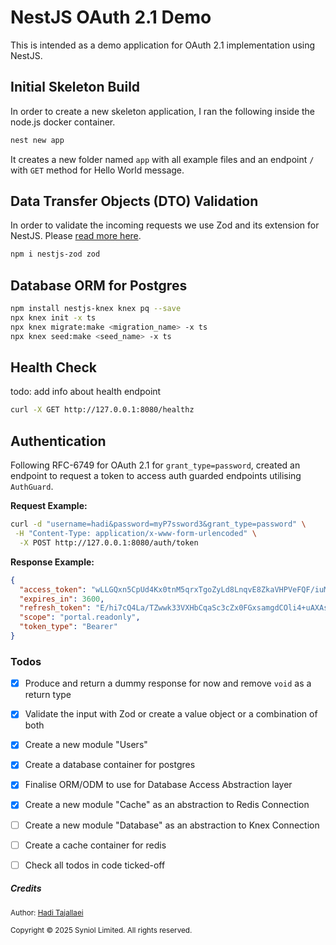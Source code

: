 # NestJS OAuth 2.1 Demo
This is intended as a demo application for OAuth 2.1 implementation using NestJS.


## Initial Skeleton Build
In order to create a new skeleton application, I ran the following inside the node.js docker container.

```bash
nest new app
```
It creates a new folder named `app` with all example files and an endpoint `/` with `GET` method for Hello World message.


## Data Transfer Objects (DTO) Validation
In order to validate the incoming requests we use Zod and its extension for NestJS. Please [read more here](https://www.npmjs.com/package/nestjs-zod).

```bash
npm i nestjs-zod zod
```


## Database ORM for Postgres

```bash
npm install nestjs-knex knex pq --save
npx knex init -x ts
npx knex migrate:make <migration_name> -x ts
npx knex seed:make <seed_name> -x ts
```


## Health Check
todo: add info about health endpoint
```bash
curl -X GET http://127.0.0.1:8080/healthz
```


## Authentication
Following RFC-6749 for OAuth 2.1 for `grant_type=password`, created an endpoint to request a token to access auth 
guarded endpoints utilising `AuthGuard`.

__Request Example:__
```bash
curl -d "username=hadi&password=myP7ssword3&grant_type=password" \
 -H "Content-Type: application/x-www-form-urlencoded" \
  -X POST http://127.0.0.1:8080/auth/token
```

__Response Example:__
```json
{
  "access_token": "wLLGQxn5CpUd4Kx0tnM5qrxTgoZyLd8LnqvE8ZkaVHPVeFQF/iuMYuvQu1QGPk9qRj91vqc1JzDZHOlCFV8NhQ==",
  "expires_in": 3600,
  "refresh_token": "E/hi7cQ4La/TZwwk33VXHbCqaSc3cZx0FGxsamgdCOli4+uAXAsezWMo+NrPTCcwujlwqqszik7r/qmXJzPJoA==",
  "scope": "portal.readonly",
  "token_type": "Bearer"
}
```


### Todos
 * [X] Produce and return a dummy response for now and remove `void` as a return type
 * [X] Validate the input with Zod or create a value object or a combination of both
 * [X] Create a new module "Users"
 * [X] Create a database container for postgres
 * [X] Finalise ORM/ODM to use for Database Access Abstraction layer
 * [X] Create a new module "Cache" as an abstraction to Redis Connection
 * [ ] Create a new module "Database" as an abstraction to Knex Connection
 * [ ] Create a cache container for redis
 * [ ] Check all todos in code ticked-off


##### Credits
<small>Author: [Hadi Tajallaei](mailto:hadi@syniol.com)</small>
<p><small>Copyright &copy; 2025 Syniol Limited. All rights reserved.</small></p>
